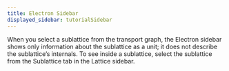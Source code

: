```yaml
---
title: Electron Sidebar
displayed_sidebar: tutorialSidebar
---
```


When you select a sublattice from the transport graph, the Electron sidebar shows only information about the sublattice as a unit; it does not describe the sublattice’s internals. To see inside a sublattice, select the sublattice from the Sublattice tab in the Lattice sidebar.